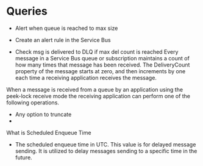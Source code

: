 # Queries

- Alert when queue is reached to max size
 - Create an alert rule in the Service Bus

- Check msg is delivered to DLQ if max del count is reached
Every message in a Service Bus queue or subscription maintains a count of how many times that message has been received. The DeliveryCount property of the message starts at zero, and then increments by one each time a receiving application receives the message.

When a message is received from a queue by an application using the peek-lock receive mode the receiving application can perform one of the following operations.



- Any option to truncate
-


What is Scheduled Enqueue Time
 - The scheduled enqueue time in UTC. This value is for delayed message sending. It is utilized to delay messages sending to a specific time in the future.
